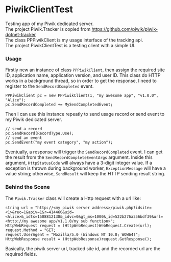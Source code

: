 # PiwikClientTest
Testing app of my Piwik dedicated server.  
The project Piwik.Tracker is copied from <https://github.com/piwik/piwik-dotnet-tracker>  
The class	PPPiwikClient is my usage interface of the tracking api.  
The project PiwikClientTest is a testing client with a simple UI.

### Usage
Firstly new an instance of class `PPPiwikClient`, then assign the required site ID, application name, application version, and user ID. This class do HTTP works in a background thread, so in order to get the response, I need to register to the `SendRecordCompleted` event.

    PPPiwikClient pc = new PPPiwikClient(1, "my awesome app", "v1.0.0", "Alice");
    pc.SendRecordCompleted += MySendCompletedEvent;

Then I can use this instance repeatly to send usage record or send event to my Piwik dedicated server.

    // send a record
    pc.SendRecord(RecordType.Use);
    // send an event
    pc.SendEvent("my event category", "my action");

Eventually, a response will trigger the `SendRecordCompleted` event. I can get the result from the `SendRecordCompleteEventArgs` argument. Inside this argument, `HttpStatusCode` will always have a 3-digit integer value. If a exception is thrown during background worker, `ExceptionMessage` will have a value string; otherwise, `SendResult` will keep the HTTP sending result string.

### Behind the Scene
The `Piwik.Tracker` class will create a Http request with a url like:

    string url = "http://<my piwik server address>/piwik.php?idsite=<1>&rec=1&apiv=1&r=414460&uid=<Alice>&_idts=1508812138&_idvc=0&gt_ms=1000&_id=522b276a356bdf39&url=<http://my awesome app/v1.1.0/my sub function>";
    HttpWebRequest request = (HttpWebRequest)WebRequest.Create(url);
    request.Method = "GET;
    request.UserAgent = "Mozilla/5.0 (Windows NT 10.0; WOW64)";
    HttpWebResponse result = (HttpWebResponse)request.GetResponse();
    
Basically, the piwik server url, tracked site id, and the recorded url are the required fields.
